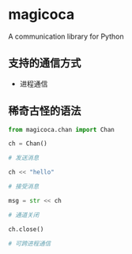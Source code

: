 # magicoca
A communication library for Python

## 支持的通信方式
- 进程通信

## 稀奇古怪的语法

```python
from magicoca.chan import Chan

ch = Chan()

# 发送消息

ch << "hello"

# 接受消息

msg = str << ch

# 通道关闭

ch.close()

# 可跨进程通信
```